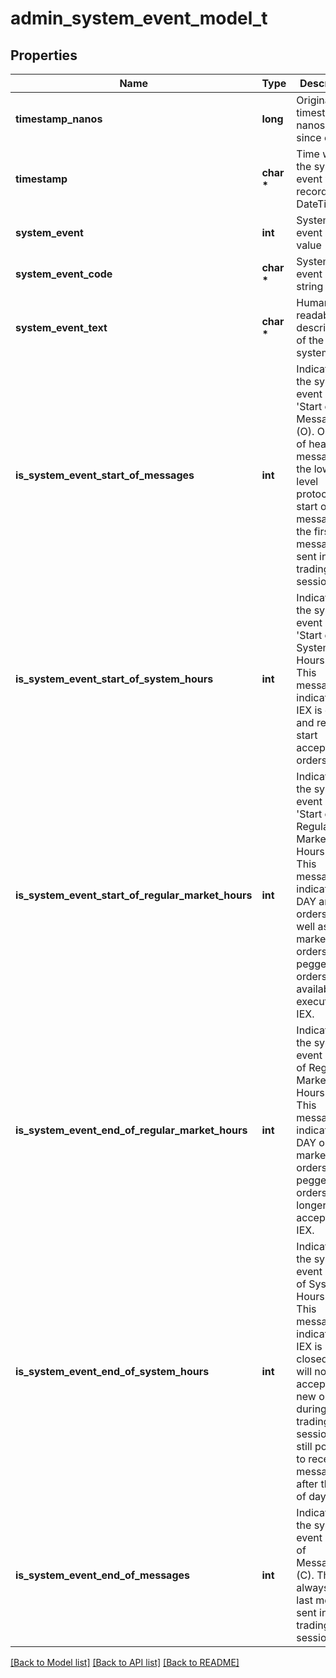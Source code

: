 # admin_system_event_model_t

## Properties
Name | Type | Description | Notes
------------ | ------------- | ------------- | -------------
**timestamp_nanos** | **long** | Original timestamp in nanoseconds since epoch | [optional] 
**timestamp** | **char \*** | Time when the system event was recorded as DateTime | [optional] 
**system_event** | **int** | System event as byte value | [optional] 
**system_event_code** | **char \*** | System event as string | [optional] 
**system_event_text** | **char \*** | Human-readable description of the system event | [optional] 
**is_system_event_start_of_messages** | **int** | Indicates if the system event is &#39;Start of Messages&#39; (O). Outside of heartbeat messages on the lower level protocol,  the start of day message is the first message sent in any trading session. | [optional] 
**is_system_event_start_of_system_hours** | **int** | Indicates if the system event is &#39;Start of System Hours&#39; (S). This message indicates that IEX is open and ready to start accepting orders. | [optional] 
**is_system_event_start_of_regular_market_hours** | **int** | Indicates if the system event is &#39;Start of Regular Market Hours&#39; (R). This message indicates that DAY and GTX orders, as well as market orders and pegged orders,  are available for execution on IEX. | [optional] 
**is_system_event_end_of_regular_market_hours** | **int** | Indicates if the system event is &#39;End of Regular Market Hours&#39; (M). This message indicates that DAY orders, market orders, and pegged orders  are no longer accepted by IEX. | [optional] 
**is_system_event_end_of_system_hours** | **int** | Indicates if the system event is &#39;End of System Hours&#39; (E). This message indicates that IEX is now closed and will not accept  any new orders during this trading session. It is still possible  to receive messages after the end of day. | [optional] 
**is_system_event_end_of_messages** | **int** | Indicates if the system event is &#39;End of Messages&#39; (C). This is always the last message sent in any trading session. | [optional] 

[[Back to Model list]](../README.md#documentation-for-models) [[Back to API list]](../README.md#documentation-for-api-endpoints) [[Back to README]](../README.md)


